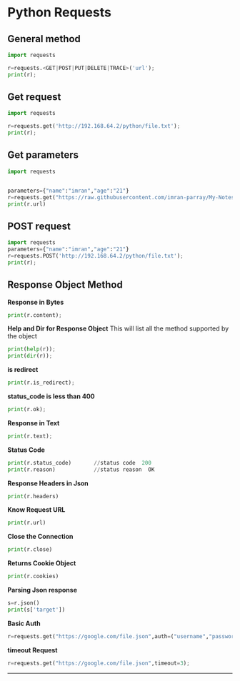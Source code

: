 # Python Requests

## General method

```python
import requests

r=requests.<GET|POST|PUT|DELETE|TRACE>('url');
print(r);
```

## Get request

```python
import requests

r=requests.get('http://192.168.64.2/python/file.txt');
print(r);
```

## Get parameters
```python
import requests


parameters={"name":"imran","age":"21"}
r=requests.get("https://raw.githubusercontent.com/imran-parray/My-Notes/master/ssh.md",params=parameters);
print(r.url)
```



## POST request

```python
import requests
parameters={"name":"imran","age":"21"}
r=requests.POST('http://192.168.64.2/python/file.txt');
print(r);
```



## Response Object Method

__Response in Bytes__
```python
print(r.content);
```


__Help and Dir for Response Object__
This will list all the method supported by the object
```python
print(help(r));
print(dir(r));
```


__is redirect__
```python
print(r.is_redirect);
```

__status_code is less than 400__
```python
print(r.ok);
```


__Response in Text__
```python
print(r.text);
```

__Status Code__
```python
print(r.status_code)       //status code  200
print(r.reason)            //status reason  OK
```

__Response Headers in Json__
```python
print(r.headers)
```



__Know Request URL__
```python
print(r.url)
```


__Close the Connection__
```python
print(r.close)
```


__Returns Cookie Object__
```python
print(r.cookies)
```


__Parsing Json response__
```python
s=r.json()
print(s['target'])
```


__Basic Auth__
```python
r=requests.get("https://google.com/file.json",auth=("username","password"));

```


__timeout Request__
```python
r=requests.get("https://google.com/file.json",timeout=3);

```


____
```python

```
